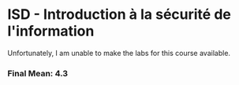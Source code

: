 # ISD - Introduction à la sécurité de l'information

Unfortunately, I am unable to make the labs for this course available.

### Final Mean: **4.3**
